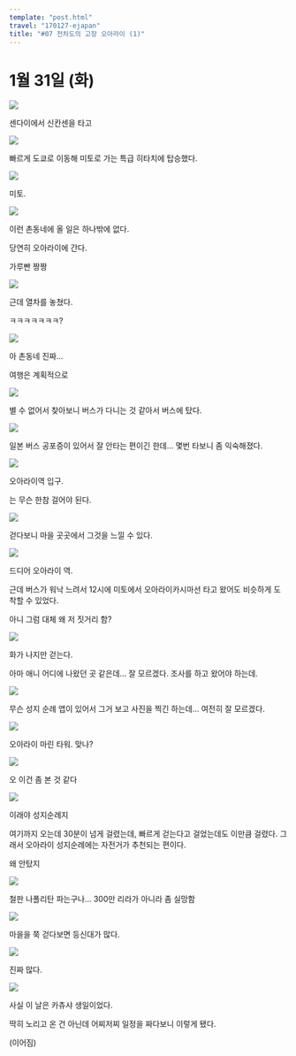 ```yaml
---
template: "post.html"
travel: "170127-ejapan"
title: "#07 전차도의 고장 오아라이 (1)"
---
```


# 1월 31일 (화)

![](/170127-ejapan/07_01.jpg)

센다이에서 신칸센을 타고

![](/170127-ejapan/07_02.jpg)

빠르게 도쿄로 이동해 미토로 가는 특급 히타치에 탑승했다.

![](/170127-ejapan/07_03.jpg)

미토.

![](/170127-ejapan/07_04.jpg)

이런 촌동네에 올 일은 하나밖에 없다.

당연히 오아라이에 간다.

가루빤 짱짱

![](/170127-ejapan/07_05.jpg)

근데 열차를 놓쳤다.

ㅋㅋㅋㅋㅋㅋㅋ?

![](/170127-ejapan/07_06.jpg)

아 촌동네 진짜...

여행은 계획적으로

![](/170127-ejapan/07_07.jpg)

별 수 없어서 찾아보니 버스가 다니는 것 같아서 버스에 탔다.

![](/170127-ejapan/07_08.jpg)

일본 버스 공포증이 있어서 잘 안타는 편이긴 한데... 몇번 타보니 좀 익숙해졌다.

![](/170127-ejapan/07_09.jpg)

오아라이역 입구.

는 무슨 한참 걸어야 된다.

![](/170127-ejapan/07_10.jpg)

걷다보니 마을 곳곳에서 그것을 느낄 수 있다.

![](/170127-ejapan/07_11.jpg)

드디어 오아라이 역.

근데 버스가 워낙 느려서 12시에 미토에서 오아라이카시마선 타고 왔어도 비슷하게 도착할 수 있었다.

아니 그럼 대체 왜 저 짓거리 함?

![](/170127-ejapan/07_12.jpg)

화가 나지만 걷는다.

아마 애니 어디에 나왔던 곳 같은데... 잘 모르겠다.
조사를 하고 왔어야 하는데.

![](/170127-ejapan/07_13.jpg)

무슨 성지 순례 앱이 있어서 그거 보고 사진을 찍긴 하는데... 여전히 잘 모르겠다.

![](/170127-ejapan/07_14.jpg)

오아라이 마린 타워. 맞나?

![](/170127-ejapan/07_15.jpg)

오 이건 좀 본 것 같다

![](/170127-ejapan/07_16.jpg)

이래야 성지순례지

여기까지 오는데 30분이 넘게 걸렸는데, 빠르게 걷는다고 걸었는데도 이만큼 걸렸다.
그래서 오아라이 성지순례에는 자전거가 추천되는 편이다.

왜 안탔지

![](/170127-ejapan/07_17.jpg)

철판 나폴리탄 파는구나...
300만 리라가 아니라 좀 실망함

![](/170127-ejapan/07_18.jpg)

마을을 쭉 걷다보면 등신대가 많다.

![](/170127-ejapan/07_19.jpg)

진짜 많다.

![](/170127-ejapan/07_20.jpg)

사실 이 날은 카츄샤 생일이었다.

딱히 노리고 온 건 아닌데 어찌저찌 일정을 짜다보니 이렇게 됐다.

(이어짐)
